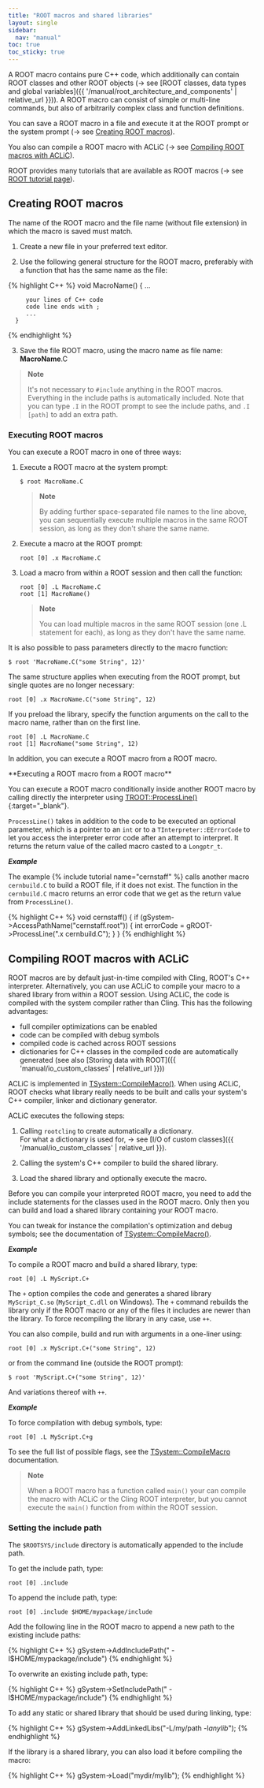 ```yaml
---
title: "ROOT macros and shared libraries"
layout: single
sidebar:
  nav: "manual"
toc: true
toc_sticky: true
---
```



A ROOT macro contains pure C++ code, which additionally can contain ROOT classes and other
ROOT objects (→ see [ROOT classes, data types and global variables]({{ '/manual/root_architecture_and_components' | relative_url }})). A ROOT macro can consist of simple or multi-line commands, but also of arbitrarily complex class and function definitions.

You can save a ROOT macro in a file and execute it at the ROOT prompt or the system prompt (→ see [Creating ROOT macros](#creating-root-macros)).

You also can compile a ROOT macro with ACLiC (→ see [Compiling ROOT macros with ACLiC](#compiling-root-macros-with-aclic)).

ROOT provides many tutorials that are available as ROOT macros (→ see [ROOT tutorial page](https://root.cern/doc/master/group__Tutorials.html)).


## Creating ROOT macros

The name of the ROOT macro and the file name (without file extension) in which the macro is saved must match.

1. Create a new file in your preferred text editor.

2. Use the following general structure for the ROOT macro, preferably with a function that has the same name as the file:

{% highlight C++ %}
      void MacroName() {
         ...

         your lines of C++ code
         code line ends with ;
         ...
      }
{% endhighlight %}

3. Save the file ROOT macro, using the macro name as file name: **MacroName**.C

> **Note**
>
> It's not necessary to `#include` anything in the ROOT macros.
> Everything in the include paths is automatically included.
> Note that you can type `.I` in the ROOT prompt to see the include paths, and `.I [path]` to add an extra path.

### Executing ROOT macros

You can execute a ROOT macro in one of three ways:


1. Execute a ROOT macro at the system prompt:

   ```
   $ root MacroName.C
   ```
   
   > **Note**
   >
   > By adding further space-separated file names to the line above, you can sequentially execute multiple
   > macros in the same ROOT session, as long as they don't share the same name.

2. Execute a macro at the ROOT prompt:

   ```
   root [0] .x MacroName.C
   ```

3. Load a macro from within a ROOT session and then call the function:

   ```
   root [0] .L MacroName.C
   root [1] MacroName()
   ```

   > **Note**
   >
   > You can load multiple macros in the same ROOT session (one .L statement for each),
   > as long as they don't have the same name.

It is also possible to pass parameters directly to the macro function:
```
$ root 'MacroName.C("some String", 12)'
```

The same structure applies when executing from the ROOT prompt, but single quotes are no longer necessary:
```
root [0] .x MacroName.C("some String", 12)
```
If you preload the library, specify the function arguments on the call to the macro name,
rather than on the first line.

```
root [0] .L MacroName.C
root [1] MacroName("some String", 12)
```

In addition, you can execute a ROOT macro from a ROOT macro.

<p><a name="executing-a-ROOT-macro-from-a ROOT-macro"></a></p>
**Executing a ROOT macro from a ROOT macro**

You can execute a ROOT macro conditionally inside another ROOT macro by calling directly the interpreter using
[TROOT::ProcessLine()](https://root.cern/doc/master/classTROOT.html#a32fc66033a13d1415e0ad523994dd0e5){:target="_blank"}.

`ProcessLine()` takes in addition to the code to be executed an optional parameter, which is a pointer to an `int` or to a
`TInterpreter::EErrorCode` to let you access the interpreter error code after an attempt to interpret.
It returns the return value of the called macro casted to a `Longptr_t`.

_**Example**_

The example {% include tutorial name="cernstaff" %} calls another macro `cernbuild.C` to build a ROOT file, if it does not exist.
The function in the `cernbuild.C` macro returns an error code that we get as the return value from `ProcessLine()`.

{% highlight C++ %}
   void cernstaff() {
      if (gSystem->AccessPathName("cernstaff.root")) {
         int errorCode = gROOT->ProcessLine(".x cernbuild.C");
      }
   }
{% endhighlight %}


## Compiling ROOT macros with ACLiC

ROOT macros are by default just-in-time compiled with Cling, ROOT's C++ interpreter. Alternatively, you can use ACLiC to compile your macro to a shared library from within a ROOT session. Using ACLiC, the code is compiled with the system compiler rather than Cling. This has the following advantages:

- full compiler optimizations can be enabled
- code can be compiled with debug symbols
- compiled code is cached across ROOT sessions
- dictionaries for C++ classes in the compiled code are automatically generated (see also [Storing data with ROOT]({{ 'manual/io_custom_classes' | relative_url }}))

ACLiC is implemented in [TSystem::CompileMacro()](https://root.cern/doc/master/classTSystem.html#ac557d8f24d067a9b89d2b8fb261d7e18). When using ACLiC, ROOT checks what library really needs to be built and calls your system's C++ compiler, linker and dictionary generator.

ACLiC executes the following steps:

1. Calling `rootcling` to create automatically a dictionary.
<br/>For what a dictionary is used for, → see [I/O of custom classes]({{ '/manual/io_custom_classes' | relative_url }}).

2. Calling the system's C++ compiler to build the shared library.

3. Load the shared library and optionally execute the macro.

Before you can compile your interpreted ROOT macro, you need to add the include statements for
the classes used in the ROOT macro. Only then you can build and load a shared library containing your ROOT macro.

You can tweak for instance the compilation's optimization and debug symbols; see the documentation of [TSystem::CompileMacro()](https://root.cern/doc/master/classTSystem.html#ac557d8f24d067a9b89d2b8fb261d7e18).

_**Example**_

To compile a ROOT macro and build a shared library, type:

```
root [0] .L MyScript.C+
```

The `+` option compiles the code and generates a shared library `MyScript_C.so` (`MyScript_C.dll` on Windows).
The `+` command rebuilds the library only if the ROOT macro or any of the files it includes
are newer than the library. To force recompiling the library in any case, use `++`.

You can also compile, build and run with arguments in a one-liner using:

```
root [0] .x MyScript.C+("some String", 12)
```
or from the command line (outside the ROOT prompt):
```
$ root 'MyScript.C+("some String", 12)'
```
And variations thereof with `++`. 


_**Example**_

To force compilation with debug symbols, type:

```
root [0] .L MyScript.C+g
```

To see the full list of possible flags, see the [TSystem::CompileMacro](https://root.cern/doc/master/classTSystem.html#ac557d8f24d067a9b89d2b8fb261d7e18) documentation.

> **Note**
>
> When a ROOT macro has a function called `main()` your can compile the macro with ACLiC or the Cling ROOT interpreter, but you cannot execute the `main()` function from within the ROOT session.

### Setting the include path

The `$ROOTSYS/include` directory is automatically appended to the include path.

To get the include path, type:

```
root [0] .include
```

To append the include path, type:

```
root [0] .include $HOME/mypackage/include
```

Add the following line in the ROOT macro to append a new path to the existing include paths:

{% highlight C++ %}
gSystem->AddIncludePath(" -I$HOME/mypackage/include")
{% endhighlight %}

To overwrite an existing include path, type:

{% highlight C++ %}
gSystem->SetIncludePath(" -I$HOME/mypackage/include")
{% endhighlight %}

To add any static or shared library that should be used during linking, type:

{% highlight C++ %}
gSystem->AddLinkedLibs("-L/my/path -l*anylib*");
{% endhighlight %}

If the library is a shared library, you can also load it before compiling the macro:

{% highlight C++ %}
gSystem->Load("mydir/mylib");
{% endhighlight %}
